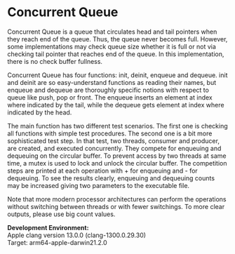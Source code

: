# Concurrent Queue
Concurrent Queue is a queue that circulates head and tail pointers when they reach end of the queue.
Thus, the queue never becomes full. However, some implementations may check queue size whether it is full
or not via checking tail pointer that reaches end of the queue. In this implementation, there is no check
buffer fullness.

Concurrent Queue has four functions: init, deinit, enqueue and dequeue. init and deinit are so easy-understand
functions as reading their names, but enqueue and dequeue are thoroughly specific notions with respect to queue 
like push, pop or front. The enqueue inserts an element at index where indicated by the tail, while the dequeue 
gets element at index where indicated by the head.

The main function has two different test scenarios. The first one is checking all functions with simple test
procedures. The second one is a bit more sophisticated test step. In that test, two threads, consumer and 
producer, are created, and executed concurrently. They compete for enqueuing and dequeuing on the circular 
buffer. To prevent access by two threads at same time, a mutex is used to lock and unlock the circular buffer. 
The competition steps are printed at each operation with + for enqueuing and - for dequeuing. To see the results
clearly, enqueuing and dequeuing counts may be increased giving two parameters to the executable file. 

Note that more modern processor architectures can perform the operations without switching between threads or 
with fewer switchings. To more clear outputs, please use big count values.

**Development Environment:** <br>
Apple clang version 13.0.0 (clang-1300.0.29.30) <br>
Target: arm64-apple-darwin21.2.0
